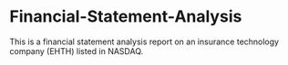 # Financial-Statement-Analysis

This is a financial statement analysis report on an insurance technology company (EHTH) listed in NASDAQ.

